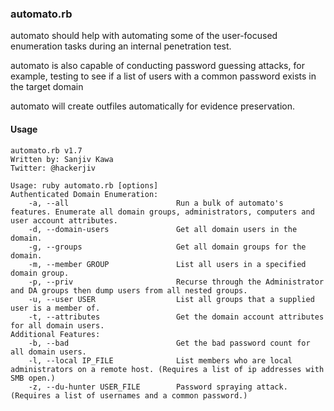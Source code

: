 ### automato.rb

automato should help with automating some of the user-focused enumeration tasks during an internal penetration test.

automato is also capable of conducting password guessing attacks, for example, testing to see if a list of users with a common password exists in the target domain

automato will create outfiles automatically for evidence preservation.

#### Usage
~~~
automato.rb v1.7
Written by: Sanjiv Kawa
Twitter: @hackerjiv

Usage: ruby automato.rb [options]
Authenticated Domain Enumeration:
    -a, --all                        Run a bulk of automato's features. Enumerate all domain groups, administrators, computers and user account attributes.
    -d, --domain-users               Get all domain users in the domain.
    -g, --groups                     Get all domain groups for the domain.
    -m, --member GROUP               List all users in a specified domain group.
    -p, --priv                       Recurse through the Administrator and DA groups then dump users from all nested groups.
    -u, --user USER                  List all groups that a supplied user is a member of.
    -t, --attributes                 Get the domain account attributes for all domain users.
Additional Features:
    -b, --bad                        Get the bad password count for all domain users.
    -l, --local IP_FILE              List members who are local administrators on a remote host. (Requires a list of ip addresses with SMB open.)
    -z, --du-hunter USER_FILE        Password spraying attack. (Requires a list of usernames and a common password.)
~~~
